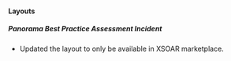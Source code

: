 
#### Layouts
##### Panorama Best Practice Assessment Incident
- Updated the layout to only be available in XSOAR marketplace.
